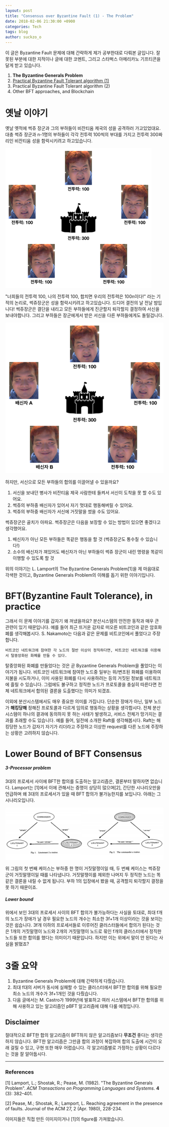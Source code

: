 ```yaml
---
layout: post
title: "Consensus over Byzantine Fault (1) - The Problem"
date: 2018-02-06 21:30:00 +0900
categories: Tech
tags: blog
author: suckzo_o
---
```


이 글은 Byzantine Fault 문제에 대해 간략하게 제가 공부한대로 다뤄본 글입니다. 잘못된 부분에 대한 지적이나 글에 대한 코멘트, 그리고 스타벅스 아메리카노 기프티콘을 달게 받고 있습니다.

1. **The Byzantine Generals Problem**
2. [Practical Byzantine Fault Tolerant algorithm (1)](/tech/2018/02/19/bft-2.html)
3. Practical Byzantine Fault Tolerant algorithm (2)
4. Other BFT approaches, and Blockchain

# 옛날 이야기

옛날 옛적에 썩쥬 장군과 그의 부하들이 비잔티움 제국의 성을 공격하러 가고있었대요. 대충 썩쥬 장군과 n-1명의 부하들이 각각 전투력 100씩의 부대를 가지고 전투력 300짜리인 비잔티움 성을 함락시키려고 하고있습니다.

![썩쥬장군 이겨라!](/assets/images/bft/problem1.png)

"너희들의 전투력 100, 나의 전투력 100, 합치면 우리의 전투력은 100n이다!" 라는 기적의 논리로, 썩쥬장군은 성을 함락시키려고 하고있습니다. 드디어 결전의 날 전날 밤입니다! 썩쥬장군은 결단을 내리고 모든 부하들에게 진군할지 퇴각할지 결정하여 서신을 보내야합니다. 그리고 부하들은 장군에게서 받은 서신을 다른 부하들에게도 돌릴겁니다.

![배신자의 등장](/assets/images/bft/problem2.png)

하지만, 서신으로 모든 부하들의 합의를 이끌어낼 수 있을까요?

1. 서신을 보내던 병사가 비잔티움 제국 사람한테 들켜서 서신이 도착을 못 할 수도 있어요.
2. 썩쥬의 부하중 배신자가 있어서 자기 멋대로 행동해버릴 수 있어요.
3. 썩쥬의 부하중 배신자가 서신에 거짓말을 썼을 수도 있어요.

썩쥬장군은 골치가 아파요. 썩쥬장군은 다음을 보장할 수 있는 방법이 있으면 좋겠다고 생각했어요.

1. 배신자가 아닌 모든 부하들은 똑같은 행동을 할 것 (썩쥬장군도 통수칠 수 있습니다!)
2. 소수의 배신자가 껴있어도 배신자가 아닌 부하들이 썩쥬 장군이 내린 명령을 똑같이 이행할 수 있도록 할 것

위의 이야기는 L. Lamport의 The Byzantine Generals Problem[1]을 제 마음대로 각색한 것이고, Byzantine Generals Problem의 이해를 돕기 위한 이야기입니다.



# BFT(Byzantine Fault Tolerance), in practice

그래서 이 문제 이야기를 갑자기 왜 꺼냈을까요? 분산시스템의 안전한 동작과 매우 큰 관련이 있기 때문입니다. 예를 들어 최근 뜨거운 감자로 떠오른 비트코인과 같은 암호화폐를 생각해봅시다. S. Nakamoto는 다음과 같은 문제를 비트코인에서 풀었다고 주장합니다.

```
비트코인 네트워크에 참여한 각 노드의 절반 이상이 정직하다면, 비트코인 네트워크를 이용해서 탈중앙화된 화폐를 만들 수 있다.
```

탈중앙화된 화폐를 만들었다는 것은 곧 Byzantine Generals Problem을 풀었다는 이야기가 됩니다. 비트코인 네트워크에 참여한 노드중 일부는 위/변조된 화폐를 이용하여 지불을 시도하거나, 이미 사용된 화폐를 다시 사용하려는 등의 거짓된 정보를 네트워크에 흘릴 수 있습니다. 그럼에도 불구하고 정직한 노드가 프로토콜을 충실히 따른다면 전체 네트워크에서 합의된 결론을 도출했다는 의미가 되겠죠.

이외에 분산시스템에서도 매우 중요한 의미를 가집니다. 단순한 장애가 아닌, 일부 노드가 **해킹당해** 정해진 프로토콜과 다르게 임의로 행동하는 상황을 생각합시다. 전체 분산시스템이 하나의 결과에 동의하지 못 하는 사태가 발생하고, 서비스 전체가 망가지는 결과를 초래할 수도 있습니다. 예를 들어, 일전에 소개한 Raft를 생각해봅시다. Raft는 해킹당한 노드가 갑자기 자기가 리더라고 주장하고 이상한 request를 다른 노드에 주장하는 상황은 고려하지 않습니다.



# Lower Bound of BFT Consensus

##### 3-Processor problem

3대의 프로세서 사이에 BFT한 합의를 도출하는 알고리즘은, 결론부터 말하자면 없습니다. Lamport는 [1]에서 이에 관해서는 증명이 상당히 많으며[2], 간단한 시나리오만을 언급하며 왜 3대의 프로세서가 있을 때 BFT 합의가 불가능한지를 보입니다. 아래는 그 시나리오입니다.

![Scenario on 3 Processors](/assets/images/bft/3processor.png)

위 그림의 첫 번째 케이스는 부하중 한 명이 거짓말쟁이일 때, 두 번째 케이스는 썩쥬장군이 거짓말쟁이일 때를 나타냅니다. 거짓말쟁이를 제외한 나머지 두 정직한 노드는 똑같은 결론을 내릴 수 없게 됩니다. 부하 1의 입장에서 봤을 때, 공격할지 퇴각할지 결정을 못 하기 때문이죠.

##### Lower bound

위에서 보인 3대의 프로세서 사이의 BFT 합의가 불가능하다는 사실을 토대로, 최대 f개의 노드가 장애가 날 경우 필요한 노드의 개수는 최소한 3f+1개 이상이라는 것을 보이는 것은 쉽습니다. 3f개 이하의 프로세서들로 이루어진 클러스터들에서 합의가 된다는 것은 1개의 거짓말쟁이 노드와 2개의 거짓말쟁이 노드로 묶인 f개의 클러스터에서 정직한 노드들 또한 합의를 했다는 의미이기 때문입니다. 하지만 이는 위에서 말이 안 된다는 사실을 밝혔죠?



# 3줄 요약

1. Byzantine Generals Problem에 대해 간략하게 다뤘습니다.
2. 최대 f대의 서버가 동시에 실패할 수 있는 클러스터에서 BFT한 합의를 위해 필요한 최소 노드의 개수가 3f+1개인 것을 다뤘습니다.
3. 다음 글에서는 M. Castro가 1999년에 발표하고 여러 시스템에서 BFT한 합의를 위해 사용하고 있는 알고리즘인 pBFT 알고리즘에 대해 다룰 예정입니다.



## Disclaimer

절대적으로 BFT한 합의 알고리즘이 BFT하지 않은 알고리즘보다 **무조건** 좋다는 생각은 하지 않습니다. BFT한 알고리즘은 그만큼 합의 과정이 복잡하여 합의 도출에 시간이 오래 걸릴 수 있고, 구현 또한 매우 어렵습니다. 각 알고리즘별로 가정하는 상황이 다르다는 것을 잘 알아둡시다.

---

### References 

[1] Lamport, L.; Shostak, R.; Pease, M. (1982). "The Byzantine Generals Problem". *ACM Transactions on Programming Languages and Systems*. **4** (3): 382–401. 

[2] Pease, M.; Shostak, R.; Lamport, L. Reaching agreement in the presence of faults. Journal of the ACM 27, 2 (Apr. 1980), 228-234. 

이미지들은 직접 만든 이미지이거나 [1]의 figure를 가져왔습니다.